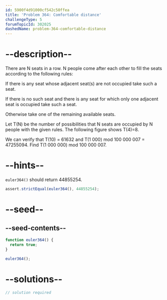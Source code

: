 ```yaml
---
id: 5900f4d91000cf542c50ffea
title: 'Problem 364: Comfortable distance'
challengeType: 5
forumTopicId: 302025
dashedName: problem-364-comfortable-distance
---
```


# --description--

There are N seats in a row. N people come after each other to fill the seats according to the following rules:

If there is any seat whose adjacent seat(s) are not occupied take such a seat.

If there is no such seat and there is any seat for which only one adjacent seat is occupied take such a seat.

Otherwise take one of the remaining available seats.

Let T(N) be the number of possibilities that N seats are occupied by N people with the given rules. The following figure shows T(4)=8.

We can verify that T(10) = 61632 and T(1 000) mod 100 000 007 = 47255094. Find T(1 000 000) mod 100 000 007.

# --hints--

`euler364()` should return 44855254.

```js
assert.strictEqual(euler364(), 44855254);
```

# --seed--

## --seed-contents--

```js
function euler364() {
  return true;
}

euler364();
```

# --solutions--

```js
// solution required
```
